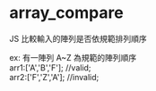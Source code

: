# array_compare
JS 比較輸入的陣列是否依規範排列順序

ex: 有一陣列 A~Z 為規範的陣列順序<br>
    arr1:['A','B','F']; //valid; <br>
    arr2:['F','Z','A']; //invalid;
